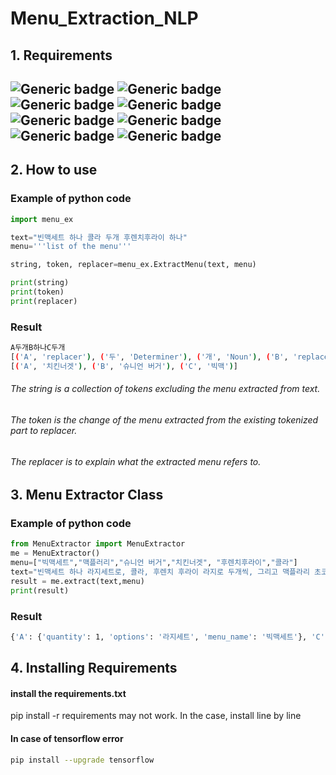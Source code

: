 # Menu_Extraction_NLP
## 1. Requirements
![Generic badge](http://img.shields.io/badge/python-3.8x-yellow.svg) ![Generic badge](http://img.shields.io/badge/konlpy-0.5.2-green.svg) ![Generic badge](http://img.shields.io/badge/nltk-3.6.3-yellowgreen.svg) ![Generic badge](http://img.shields.io/badge/numpy-1.19.x-brightgreen.svg) ![Generic badge](http://img.shields.io/badge/python-3.8x-yellow.svg) 
![Generic badge](http://img.shields.io/badge/jamo-0.4.1-green.svg) ![Generic badge](http://img.shields.io/badge/scikit_learn-1.0-yellowgreen.svg) ![Generic badge](http://img.shields.io/badge/char2vec-0.1.7-brightgreen.svg)
---
## 2. How to use
### Example of python code
```python
import menu_ex

text="빈맥세트 하나 콜라 두개 후렌치후라이 하나"
menu='''list of the menu'''

string, token, replacer=menu_ex.ExtractMenu(text, menu)

print(string)
print(token)
print(replacer)
```
### Result
```bash
A두개B하나C두개
[('A', 'replacer'), ('두', 'Determiner'), ('개', 'Noun'), ('B', 'replacer'), ('하나', 'Noun'), ('C', 'replacer'), ('두', 'Determiner'), ('개', 'Noun')]
[('A', '치킨너겟'), ('B', '슈니언 버거'), ('C', '빅맥')]
```
###### The string is a collection of tokens excluding the menu extracted from text.
###### The token is the change of the menu extracted from the existing tokenized part to replacer.
###### The replacer is to explain what the extracted menu refers to.

## 3. Menu Extractor Class
### Example of python code
```python
from MenuExtractor import MenuExtractor
me = MenuExtractor()
menu=["빅맥세트","맥플러리","슈니언 버거","치킨너겟", "후렌치후라이","콜라"]
text="빈맥세트 하나 라지세트로, 콜라, 후렌치 후라이 라지로 두개씩, 그리고 맥플라리 초코맛 추가"
result = me.extract(text,menu)
print(result)
```
### Result
```bash
{'A': {'quantity': 1, 'options': '라지세트', 'menu_name': '빅맥세트'}, 'C': {'quantity': 2, 'menu_name': '후렌치후라이'}, 'B': {'quantity': 2, 'menu_name': '콜라'}, 'D': {'options': '초코맛', 'menu_name': '맥플러리'}}
```

## 4. Installing Requirements
#### install the requirements.txt 
pip install -r requirements may not work. In the case, install line by line

#### In case of tensorflow error
```bash
pip install --upgrade tensorflow
```
